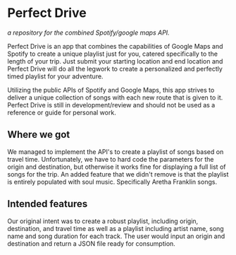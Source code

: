# Perfect Drive
_a repository for the combined Spotify/google maps API._

Perfect Drive is an app that combines the capabilities of Google Maps and Spotify to create a unique playlist
just for you, catered specifically to the length of your trip. Just submit your starting location and end location
and Perfect Drive will do all the legwork to create a personalized and perfectly timed playlist for your adventure.

Utilizing the public APIs of Spotify and Google Maps, this app strives to deliver a unique collection of songs with
each new route that is given to it. Perfect Drive is still in development/review and should not be used as a reference
or guide for personal work.

## Where we got
We managed to implement the API's to create a playlist of songs based on travel time.  Unfortunately, we have to hard code the parameters for the origin and destination, but otherwise it works fine for displaying a full list of songs for the trip.  An added feature that we didn't remove is that the playlist is entirely populated with soul music.  Specifically Aretha Franklin songs.

## Intended features
Our original intent was to create a robust playlist, including origin, destination, and travel time as well as a playlist including artist name, song name and song duration for each track.  The user would input an origin and destination and return a JSON file ready for consumption.
